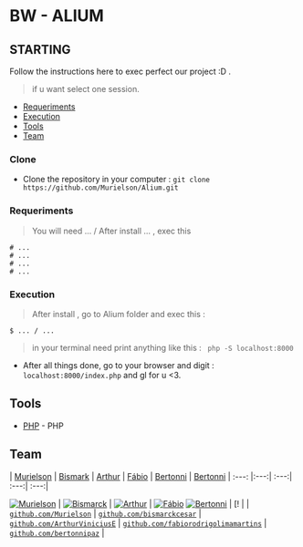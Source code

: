 # BW - ALIUM

## STARTING

Follow the instructions here to exec perfect our project :D .
> if u want select one session.

- [Requeriments](#Requeriments)
- [Execution](#Execution)
- [Tools](#Tools)
- [Team](#Team)

### Clone
- Clone the repository in your computer : ```git clone https://github.com/Murielson/Alium.git ```

### Requeriments

> You will need ... / After install ... , exec this 
```
# ...
# ...
# ...
# ...
```

### Execution
> After install , go to Alium folder and exec this : 
```
$ ... / ...
```
> in your terminal need print anything like this : ``` php -S localhost:8000```
- After all things done, go to your browser and digit : ```localhost:8000/index.php``` and gl for u <3.

## Tools
- [PHP](https://php.net) - PHP

## Team

| <a href="https://github.com/Murielson" target="_blank">Murielson</a> | <a href="https://github.com/bismarckcesar" target="_blank">Bismark</a> | <a href="https://github.com/ArthurViniciusE" target="_blank">Arthur</a> | <a href="https://github.com/fabiorodrigolimamartins" target="_blank">Fábio</a> | <a href="https://github.com/bertonnipaz" target="_blank">Bertonni</a> | <a href="https://github.com/bertonnipaz" target="_blank">Bertonni</a> 
| :---: |:---:| :---:| :---:| :---:|

[![Murielson](https://avatars0.githubusercontent.com/u/40250320?s=460&v=4)](https://github.com/Murielson)    | [![Bismarck](https://avatars1.githubusercontent.com/u/23383313?s=400&u=0490d9bac9914fc7f88e96c2c5fc7ac42c02679c&v=4)](https://github.com/bismarckcesar) | [![Arthur](https://avatars2.githubusercontent.com/u/43966598?s=60&v=4)](https://github.com/ArthurViniciusE) | [![Fábio](https://avatars2.githubusercontent.com/u/72530039?s=460&v=4)](https://github.com/fabiorodrigolimamartins) [![Bertonni](https://avatars0.githubusercontent.com/u/15380309?s=460&v=4)](https://github.com/bertonnipaz) | [! |
| <a href="https://github.com/Murielson" target="_blank">`github.com/Murielson`</a> | <a href="https://github.com/bismarckcesar" target="_blank">`github.com/bismarckcesar`</a> | <a href="https://github.com/ArthurViniciusE" target="_blank">`github.com/ArthurViniciusE`</a> | <a href="https://github.com/fabiorodrigolimamartins" target="_blank">`github.com/fabiorodrigolimamartins`</a> | <a href="https://github.com/bertonnipaz" target="_blank">`github.com/bertonnipaz`</a> | 

